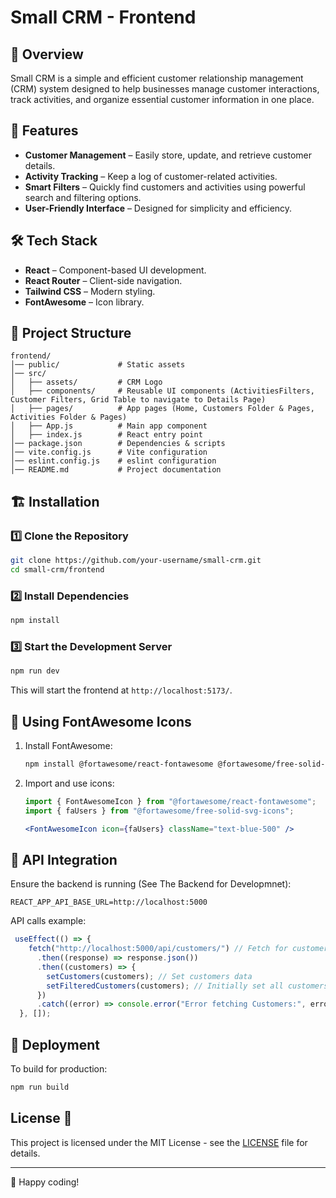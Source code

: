 # Small CRM - Frontend

## 🚀 Overview
Small CRM is a simple and efficient customer relationship management (CRM) system designed to help businesses manage customer interactions, track activities, and organize essential customer information in one place.

## 📌 Features
- **Customer Management** – Easily store, update, and retrieve customer details.
- **Activity Tracking** – Keep a log of customer-related activities.
- **Smart Filters** – Quickly find customers and activities using powerful search and filtering options.
- **User-Friendly Interface** – Designed for simplicity and efficiency.

## 🛠️ Tech Stack
- **React** – Component-based UI development.
- **React Router** – Client-side navigation.
- **Tailwind CSS** – Modern styling.
- **FontAwesome** – Icon library.

## 📂 Project Structure
```
frontend/
│── public/             # Static assets
│── src/
│   ├── assets/         # CRM Logo
│   ├── components/     # Reusable UI components (ActivitiesFilters, Customer Filters, Grid Table to navigate to Details Page)
│   ├── pages/          # App pages (Home, Customers Folder & Pages, Activities Folder & Pages)
│   ├── App.js          # Main app component
│   ├── index.js        # React entry point
│── package.json        # Dependencies & scripts
│── vite.config.js      # Vite configuration
│── eslint.config.js    # eslint configuration
│── README.md           # Project documentation
```

## 🏗️ Installation

### 1️⃣ Clone the Repository
```bash
git clone https://github.com/your-username/small-crm.git
cd small-crm/frontend
```

### 2️⃣ Install Dependencies
```bash
npm install
```

### 3️⃣ Start the Development Server
```bash
npm run dev
```
This will start the frontend at `http://localhost:5173/`.

## 🎨 Using FontAwesome Icons
1. Install FontAwesome:
   ```bash
   npm install @fortawesome/react-fontawesome @fortawesome/free-solid-svg-icons @fortawesome/free-regular-svg-icons @fortawesome/free-brands-svg-icons
   ```
2. Import and use icons:
   ```jsx
   import { FontAwesomeIcon } from "@fortawesome/react-fontawesome";
   import { faUsers } from "@fortawesome/free-solid-svg-icons";

   <FontAwesomeIcon icon={faUsers} className="text-blue-500" />
   ```

## 🔗 API Integration
Ensure the backend is running (See The Backend for Developmnet):
```
REACT_APP_API_BASE_URL=http://localhost:5000
```
API calls example:
```jsx
 useEffect(() => {
    fetch("http://localhost:5000/api/customers/") // Fetch for customers
      .then((response) => response.json())
      .then((customers) => {
        setCustomers(customers); // Set customers data
        setFilteredCustomers(customers); // Initially set all customers
      })
      .catch((error) => console.error("Error fetching Customers:", error));
  }, []);
```

## 🚀 Deployment
To build for production:
```bash
npm run build
```

## License 📜

This project is licensed under the MIT License - see the [LICENSE](LICENSE) file for details.

---

🎉 Happy coding!